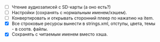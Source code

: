 - [ ] Чтение аудиозаписей с SD-карты (а оно есть?)
- [ ] Настройки (сохранять с нормальным именем/хэшем).
- [ ] Конвертировать и открывать сторонний плеер по нажатию на item.
- [x] Все строковые ресурсы вынести в strings.xml, отступы, цвета, темы - в соотв. файлы.
- [x] Сохранять с читаемым именем вместо хэша.
